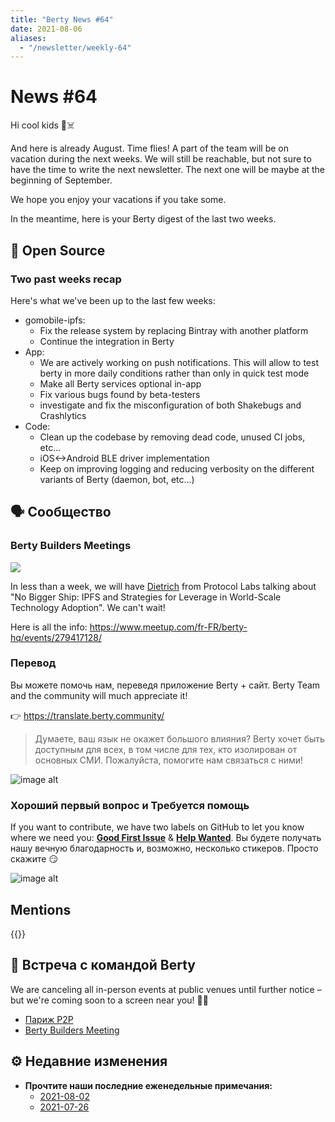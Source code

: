 ```yaml
---
title: "Berty News #64"
date: 2021-08-06
aliases:
  - "/newsletter/weekly-64"
---
```


# News #64

Hi cool kids 🏴☠️

And here is already August. Time flies! A part of the team will be on vacation during the next weeks. We will still be reachable, but not sure to have the time to write the next newsletter. The next one will be maybe at the beginning of September.

We hope you enjoy your vacations if you take some.

In the meantime, here is your Berty digest of the last two weeks.


## 🚀 Open Source


### Two past weeks recap

Here's what we've been up to the last few weeks:

* gomobile-ipfs:
    * Fix the release system by replacing Bintray with another platform
    * Continue the integration in Berty
* App:
    * We are actively working on push notifications. This will allow to test berty in more daily conditions rather than only in quick test mode
    * Make all Berty services optional in-app
    * Fix various bugs found by beta-testers
    * investigate and fix the misconfiguration of both Shakebugs and Crashlytics
* Code:
    * Clean up the codebase by removing dead code, unused CI jobs, etc...
    * iOS<->Android BLE driver implementation
    * Keep on improving logging and reducing verbosity on the different variants of Berty (daemon, bot, etc...)


## 🗣️ Сообщество


### Berty Builders Meetings


![](https://i.imgur.com/DJgQqTO.png)

In less than a week, we will have [Dietrich](https://twitter.com/dietrich) from Protocol Labs talking about "No Bigger Ship: IPFS and Strategies for Leverage in World-Scale Technology Adoption". We can't wait!

Here is all the info: https://www.meetup.com/fr-FR/berty-hq/events/279417128/


### Перевод

Вы можете помочь нам, переведя приложение Berty + сайт. Berty Team and the community will much appreciate it!

👉 https://translate.berty.community/

> Думаете, ваш язык не окажет большого влияния? Berty хочет быть доступным для всех, в том числе для тех, кто изолирован от основных СМИ. Пожалуйста, помогите нам связаться с ними!

![image alt](https://media.giphy.com/media/26BRDvCpnEukGhmHC/giphy.gif)

### Хороший первый вопрос и Требуется помощь

If you want to contribute, we have two labels on GitHub to let you know where we need you: [**Good First Issue**](https://github.com/issues?q=is%3Aissue+is%3Aopen+org%3Aberty+label%3A%22good+first+issue%22+sort%3Aupdated-desc) & [**Help Wanted**](https://github.com/issues?q=is%3Aissue+is%3Aopen+org%3Aberty+label%3A%22help+wanted%22+sort%3Aupdated-desc+). Вы будете получать нашу вечную благодарность и, возможно, несколько стикеров. Просто скажите 😏

![image alt](https://media.giphy.com/media/14jQC2AONxNBHq/giphy.gif)

## Mentions


{{<tweet id="1421437005242769413">}}



## 🎉 Встреча с командой Berty

We are canceling all in-person events at public venues until further notice – but we're coming soon to a screen near you! 🚧🚧

* [Париж P2P](https://p2p.paris/)
* [Berty Builders Meeting](https://www.meetup.com/berty-hq/)

## ⚙️ Недавние изменения

* **Прочтите наши последние еженедельные примечания:**
    * [2021-08-02](https://github.com/berty/community/blob/master/meeting-notes/2021/Q2/2021-08-02--staff-team-weekly-sync.md)
    * [2021-07-26](https://github.com/berty/community/blob/master/meeting-notes/2021/Q2/2021-07-26--staff-team-weekly-sync.md)

